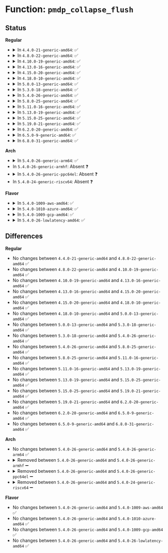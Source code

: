 # Function: <code>pmdp_collapse_flush</code>

## Status
<b>Regular</b>
<ul>
<li>
<details>
<summary>In <code>4.4.0-21-generic-amd64</code>: ✅</summary>

```c
pmd_t pmdp_collapse_flush(struct vm_area_struct * vma, long unsigned int address, pmd_t * pmdp)
```

```json
{
  "name": "pmdp_collapse_flush",
  "collision_type": "Unique Global",
  "inline_type": "No",
  "funcs": [
    {
      "addr": 18446744071580747456,
      "name": "pmdp_collapse_flush",
      "external": true,
      "loc": "mm/pgtable-generic.c:201",
      "file": "mm/pgtable-generic.c",
      "inline": "seen, unknown",
      "caller_inline": [],
      "caller_func": [
        "mm/huge_memory.c:khugepaged"
      ]
    }
  ],
  "symbols": [
    {
      "addr": 18446744071580747456,
      "name": "pmdp_collapse_flush",
      "section": ".text",
      "bind": "STB_GLOBAL",
      "size": 72
    }
  ]
}
```
</details>
</li>
<li>
<details>
<summary>In <code>4.8.0-22-generic-amd64</code>: ✅</summary>

```c
pmd_t pmdp_collapse_flush(struct vm_area_struct * vma, long unsigned int address, pmd_t * pmdp)
```

```json
{
  "name": "pmdp_collapse_flush",
  "collision_type": "Unique Global",
  "inline_type": "No",
  "funcs": [
    {
      "addr": 18446744071580866608,
      "name": "pmdp_collapse_flush",
      "external": true,
      "loc": "mm/pgtable-generic.c:172",
      "file": "mm/pgtable-generic.c",
      "inline": "seen, unknown",
      "caller_inline": [],
      "caller_func": [
        "mm/khugepaged.c:collapse_shmem",
        "mm/khugepaged.c:collapse_huge_page"
      ]
    }
  ],
  "symbols": [
    {
      "addr": 18446744071580866608,
      "name": "pmdp_collapse_flush",
      "section": ".text",
      "bind": "STB_GLOBAL",
      "size": 41
    }
  ]
}
```
</details>
</li>
<li>
<details>
<summary>In <code>4.10.0-19-generic-amd64</code>: ✅</summary>

```c
pmd_t pmdp_collapse_flush(struct vm_area_struct * vma, long unsigned int address, pmd_t * pmdp)
```

```json
{
  "name": "pmdp_collapse_flush",
  "collision_type": "Unique Global",
  "inline_type": "No",
  "funcs": [
    {
      "addr": 18446744071580908544,
      "name": "pmdp_collapse_flush",
      "external": true,
      "loc": "mm/pgtable-generic.c:172",
      "file": "mm/pgtable-generic.c",
      "inline": "seen, unknown",
      "caller_inline": [],
      "caller_func": [
        "mm/khugepaged.c:khugepaged",
        "mm/khugepaged.c:collapse_shmem"
      ]
    }
  ],
  "symbols": [
    {
      "addr": 18446744071580908544,
      "name": "pmdp_collapse_flush",
      "section": ".text",
      "bind": "STB_GLOBAL",
      "size": 41
    }
  ]
}
```
</details>
</li>
<li>
<details>
<summary>In <code>4.13.0-16-generic-amd64</code>: ✅</summary>

```c
pmd_t pmdp_collapse_flush(struct vm_area_struct * vma, long unsigned int address, pmd_t * pmdp)
```

```json
{
  "name": "pmdp_collapse_flush",
  "collision_type": "Unique Global",
  "inline_type": "No",
  "funcs": [
    {
      "addr": 0,
      "name": "pmdp_collapse_flush",
      "external": true,
      "loc": "mm/pgtable-generic.c:192",
      "file": "mm/pgtable-generic.c",
      "inline": "seen, unknown",
      "caller_inline": [],
      "caller_func": [
        "mm/khugepaged.c:collapse_shmem",
        "mm/khugepaged.c:collapse_huge_page"
      ]
    }
  ],
  "symbols": [
    {
      "addr": 18446744071580954096,
      "name": "pmdp_collapse_flush",
      "section": ".text",
      "bind": "STB_GLOBAL",
      "size": 16
    }
  ]
}
```
</details>
</li>
<li>
<details>
<summary>In <code>4.15.0-20-generic-amd64</code>: ✅</summary>

```c
pmd_t pmdp_collapse_flush(struct vm_area_struct * vma, long unsigned int address, pmd_t * pmdp)
```

```json
{
  "name": "pmdp_collapse_flush",
  "collision_type": "Unique Global",
  "inline_type": "No",
  "funcs": [
    {
      "addr": 0,
      "name": "pmdp_collapse_flush",
      "external": true,
      "loc": "mm/pgtable-generic.c:194",
      "file": "mm/pgtable-generic.c",
      "inline": "seen, unknown",
      "caller_inline": [],
      "caller_func": [
        "mm/khugepaged.c:khugepaged",
        "mm/khugepaged.c:collapse_shmem"
      ]
    }
  ],
  "symbols": [
    {
      "addr": 18446744071581055792,
      "name": "pmdp_collapse_flush",
      "section": ".text",
      "bind": "STB_GLOBAL",
      "size": 16
    }
  ]
}
```
</details>
</li>
<li>
<details>
<summary>In <code>4.18.0-10-generic-amd64</code>: ✅</summary>

```c
pmd_t pmdp_collapse_flush(struct vm_area_struct * vma, long unsigned int address, pmd_t * pmdp)
```

```json
{
  "name": "pmdp_collapse_flush",
  "collision_type": "Unique Global",
  "inline_type": "No",
  "funcs": [
    {
      "addr": 0,
      "name": "pmdp_collapse_flush",
      "external": true,
      "loc": "mm/pgtable-generic.c:194",
      "file": "mm/pgtable-generic.c",
      "inline": "seen, unknown",
      "caller_inline": [],
      "caller_func": [
        "mm/khugepaged.c:collapse_shmem",
        "mm/khugepaged.c:collapse_huge_page"
      ]
    }
  ],
  "symbols": [
    {
      "addr": 18446744071581194624,
      "name": "pmdp_collapse_flush",
      "section": ".text",
      "bind": "STB_GLOBAL",
      "size": 16
    }
  ]
}
```
</details>
</li>
<li>
<details>
<summary>In <code>5.0.0-13-generic-amd64</code>: ✅</summary>

```c
pmd_t pmdp_collapse_flush(struct vm_area_struct * vma, long unsigned int address, pmd_t * pmdp)
```

```json
{
  "name": "pmdp_collapse_flush",
  "collision_type": "Unique Global",
  "inline_type": "No",
  "funcs": [
    {
      "addr": 0,
      "name": "pmdp_collapse_flush",
      "external": true,
      "loc": "mm/pgtable-generic.c:195",
      "file": "mm/pgtable-generic.c",
      "inline": "seen, unknown",
      "caller_inline": [],
      "caller_func": [
        "mm/khugepaged.c:collapse_shmem",
        "mm/khugepaged.c:collapse_huge_page"
      ]
    }
  ],
  "symbols": [
    {
      "addr": 18446744071581278032,
      "name": "pmdp_collapse_flush",
      "section": ".text",
      "bind": "STB_GLOBAL",
      "size": 16
    }
  ]
}
```
</details>
</li>
<li>
<details>
<summary>In <code>5.3.0-18-generic-amd64</code>: ✅</summary>

```c
pmd_t pmdp_collapse_flush(struct vm_area_struct * vma, long unsigned int address, pmd_t * pmdp)
```

```json
{
  "name": "pmdp_collapse_flush",
  "collision_type": "Unique Global",
  "inline_type": "No",
  "funcs": [
    {
      "addr": 18446744071581352512,
      "name": "pmdp_collapse_flush",
      "external": true,
      "loc": "mm/pgtable-generic.c:195",
      "file": "mm/pgtable-generic.c",
      "inline": "seen, unknown",
      "caller_inline": [],
      "caller_func": [
        "mm/khugepaged.c:collapse_shmem",
        "mm/khugepaged.c:collapse_huge_page"
      ]
    }
  ],
  "symbols": [
    {
      "addr": 18446744071581352512,
      "name": "pmdp_collapse_flush",
      "section": ".text",
      "bind": "STB_GLOBAL",
      "size": 86
    }
  ]
}
```
</details>
</li>
<li>
<details>
<summary>In <code>5.4.0-26-generic-amd64</code>: ✅</summary>

```c
pmd_t pmdp_collapse_flush(struct vm_area_struct * vma, long unsigned int address, pmd_t * pmdp)
```

```json
{
  "name": "pmdp_collapse_flush",
  "collision_type": "Unique Global",
  "inline_type": "No",
  "funcs": [
    {
      "addr": 18446744071581412016,
      "name": "pmdp_collapse_flush",
      "external": true,
      "loc": "mm/pgtable-generic.c:195",
      "file": "mm/pgtable-generic.c",
      "inline": "seen, unknown",
      "caller_inline": [],
      "caller_func": [
        "mm/khugepaged.c:collapse_file",
        "mm/khugepaged.c:collapse_pte_mapped_thp",
        "mm/khugepaged.c:collapse_huge_page"
      ]
    }
  ],
  "symbols": [
    {
      "addr": 18446744071581412016,
      "name": "pmdp_collapse_flush",
      "section": ".text",
      "bind": "STB_GLOBAL",
      "size": 86
    }
  ]
}
```
</details>
</li>
<li>
<details>
<summary>In <code>5.8.0-25-generic-amd64</code>: ✅</summary>

```c
pmd_t pmdp_collapse_flush(struct vm_area_struct * vma, long unsigned int address, pmd_t * pmdp)
```

```json
{
  "name": "pmdp_collapse_flush",
  "collision_type": "Unique Global",
  "inline_type": "No",
  "funcs": [
    {
      "addr": 0,
      "name": "pmdp_collapse_flush",
      "external": true,
      "loc": "mm/pgtable-generic.c:204",
      "file": "mm/pgtable-generic.c",
      "inline": "seen, unknown",
      "caller_inline": [],
      "caller_func": [
        "mm/khugepaged.c:retract_page_tables",
        "mm/khugepaged.c:collapse_pte_mapped_thp",
        "mm/khugepaged.c:collapse_huge_page"
      ]
    }
  ],
  "symbols": [
    {
      "addr": 18446744071581612160,
      "name": "pmdp_collapse_flush",
      "section": ".text",
      "bind": "STB_GLOBAL",
      "size": 88
    }
  ]
}
```
</details>
</li>
<li>
<details>
<summary>In <code>5.11.0-16-generic-amd64</code>: ✅</summary>

```c
pmd_t pmdp_collapse_flush(struct vm_area_struct * vma, long unsigned int address, pmd_t * pmdp)
```

```json
{
  "name": "pmdp_collapse_flush",
  "collision_type": "Unique Global",
  "inline_type": "No",
  "funcs": [
    {
      "addr": 0,
      "name": "pmdp_collapse_flush",
      "external": true,
      "loc": "mm/pgtable-generic.c:204",
      "file": "mm/pgtable-generic.c",
      "inline": "seen, unknown",
      "caller_inline": [],
      "caller_func": [
        "mm/khugepaged.c:retract_page_tables",
        "mm/khugepaged.c:collapse_pte_mapped_thp",
        "mm/khugepaged.c:collapse_huge_page"
      ]
    }
  ],
  "symbols": [
    {
      "addr": 18446744071581659472,
      "name": "pmdp_collapse_flush",
      "section": ".text",
      "bind": "STB_GLOBAL",
      "size": 88
    }
  ]
}
```
</details>
</li>
<li>
<details>
<summary>In <code>5.13.0-19-generic-amd64</code>: ✅</summary>

```c
pmd_t pmdp_collapse_flush(struct vm_area_struct * vma, long unsigned int address, pmd_t * pmdp)
```

```json
{
  "name": "pmdp_collapse_flush",
  "collision_type": "Unique Global",
  "inline_type": "No",
  "funcs": [
    {
      "addr": 0,
      "name": "pmdp_collapse_flush",
      "external": true,
      "loc": "mm/pgtable-generic.c:204",
      "file": "mm/pgtable-generic.c",
      "inline": "seen, unknown",
      "caller_inline": [],
      "caller_func": [
        "mm/khugepaged.c:retract_page_tables",
        "mm/khugepaged.c:collapse_pte_mapped_thp",
        "mm/khugepaged.c:collapse_huge_page"
      ]
    }
  ],
  "symbols": [
    {
      "addr": 18446744071581681152,
      "name": "pmdp_collapse_flush",
      "section": ".text",
      "bind": "STB_GLOBAL",
      "size": 91
    }
  ]
}
```
</details>
</li>
<li>
<details>
<summary>In <code>5.15.0-25-generic-amd64</code>: ✅</summary>

```c
pmd_t pmdp_collapse_flush(struct vm_area_struct * vma, long unsigned int address, pmd_t * pmdp)
```

```json
{
  "name": "pmdp_collapse_flush",
  "collision_type": "Unique Global",
  "inline_type": "No",
  "funcs": [
    {
      "addr": 0,
      "name": "pmdp_collapse_flush",
      "external": true,
      "loc": "mm/pgtable-generic.c:204",
      "file": "mm/pgtable-generic.c",
      "inline": "seen, unknown",
      "caller_inline": [],
      "caller_func": [
        "mm/khugepaged.c:retract_page_tables",
        "mm/khugepaged.c:collapse_pte_mapped_thp",
        "mm/khugepaged.c:collapse_huge_page"
      ]
    }
  ],
  "symbols": [
    {
      "addr": 18446744071581950432,
      "name": "pmdp_collapse_flush",
      "section": ".text",
      "bind": "STB_GLOBAL",
      "size": 91
    }
  ]
}
```
</details>
</li>
<li>
<details>
<summary>In <code>5.19.0-21-generic-amd64</code>: ✅</summary>

```c
pmd_t pmdp_collapse_flush(struct vm_area_struct * vma, long unsigned int address, pmd_t * pmdp)
```

```json
{
  "name": "pmdp_collapse_flush",
  "collision_type": "Unique Global",
  "inline_type": "No",
  "funcs": [
    {
      "addr": 0,
      "name": "pmdp_collapse_flush",
      "external": true,
      "loc": "mm/pgtable-generic.c:213",
      "file": "mm/pgtable-generic.c",
      "inline": "seen, unknown",
      "caller_inline": [],
      "caller_func": [
        "mm/khugepaged.c:collapse_and_free_pmd",
        "mm/khugepaged.c:collapse_huge_page"
      ]
    }
  ],
  "symbols": [
    {
      "addr": 18446744071582360064,
      "name": "pmdp_collapse_flush",
      "section": ".text",
      "bind": "STB_GLOBAL",
      "size": 104
    }
  ]
}
```
</details>
</li>
<li>
<details>
<summary>In <code>6.2.0-20-generic-amd64</code>: ✅</summary>

```c
pmd_t pmdp_collapse_flush(struct vm_area_struct * vma, long unsigned int address, pmd_t * pmdp)
```

```json
{
  "name": "pmdp_collapse_flush",
  "collision_type": "Unique Global",
  "inline_type": "No",
  "funcs": [
    {
      "addr": 0,
      "name": "pmdp_collapse_flush",
      "external": true,
      "loc": "mm/pgtable-generic.c:213",
      "file": "mm/pgtable-generic.c",
      "inline": "seen, unknown",
      "caller_inline": [],
      "caller_func": [
        "mm/khugepaged.c:collapse_and_free_pmd",
        "mm/khugepaged.c:collapse_huge_page"
      ]
    }
  ],
  "symbols": [
    {
      "addr": 18446744071582862480,
      "name": "pmdp_collapse_flush",
      "section": ".text",
      "bind": "STB_GLOBAL",
      "size": 101
    }
  ]
}
```
</details>
</li>
<li>
<details>
<summary>In <code>6.5.0-9-generic-amd64</code>: ✅</summary>

```c
pmd_t pmdp_collapse_flush(struct vm_area_struct * vma, long unsigned int address, pmd_t * pmdp)
```

```json
{
  "name": "pmdp_collapse_flush",
  "collision_type": "Unique Global",
  "inline_type": "No",
  "funcs": [
    {
      "addr": 0,
      "name": "pmdp_collapse_flush",
      "external": true,
      "loc": "mm/pgtable-generic.c:215",
      "file": "mm/pgtable-generic.c",
      "inline": "seen, unknown",
      "caller_inline": [],
      "caller_func": [
        "mm/khugepaged.c:collapse_and_free_pmd",
        "mm/khugepaged.c:collapse_huge_page"
      ]
    }
  ],
  "symbols": [
    {
      "addr": 18446744071583078128,
      "name": "pmdp_collapse_flush",
      "section": ".text",
      "bind": "STB_GLOBAL",
      "size": 107
    }
  ]
}
```
</details>
</li>
<li>
<details>
<summary>In <code>6.8.0-31-generic-amd64</code>: ✅</summary>

```c
pmd_t pmdp_collapse_flush(struct vm_area_struct * vma, long unsigned int address, pmd_t * pmdp)
```

```json
{
  "name": "pmdp_collapse_flush",
  "collision_type": "Unique Global",
  "inline_type": "No",
  "funcs": [
    {
      "addr": 0,
      "name": "pmdp_collapse_flush",
      "external": true,
      "loc": "mm/pgtable-generic.c:216",
      "file": "mm/pgtable-generic.c",
      "inline": "seen, unknown",
      "caller_inline": [],
      "caller_func": [
        "mm/khugepaged.c:retract_page_tables",
        "mm/khugepaged.c:retract_page_tables",
        "mm/khugepaged.c:collapse_pte_mapped_thp",
        "mm/khugepaged.c:collapse_huge_page"
      ]
    }
  ],
  "symbols": [
    {
      "addr": 18446744071583260384,
      "name": "pmdp_collapse_flush",
      "section": ".text",
      "bind": "STB_GLOBAL",
      "size": 107
    }
  ]
}
```
</details>
</li>
</ul>
<b>Arch</b>
<ul>
<li>
<details>
<summary>In <code>5.4.0-26-generic-arm64</code>: ✅</summary>

```c
pmd_t pmdp_collapse_flush(struct vm_area_struct * vma, long unsigned int address, pmd_t * pmdp)
```

```json
{
  "name": "pmdp_collapse_flush",
  "collision_type": "Unique Global",
  "inline_type": "No",
  "funcs": [
    {
      "addr": 0,
      "name": "pmdp_collapse_flush",
      "external": true,
      "loc": "mm/pgtable-generic.c:195",
      "file": "mm/pgtable-generic.c",
      "inline": "seen, unknown",
      "caller_inline": [],
      "caller_func": [
        "mm/khugepaged.c:collapse_file",
        "mm/khugepaged.c:collapse_pte_mapped_thp",
        "mm/khugepaged.c:collapse_huge_page"
      ]
    }
  ],
  "symbols": [
    {
      "addr": 18446603336492811632,
      "name": "pmdp_collapse_flush",
      "section": ".text",
      "bind": "STB_GLOBAL",
      "size": 64
    }
  ]
}
```
</details>
</li>
<li>
In <code>5.4.0-26-generic-armhf</code>: Absent ❓
</li>
<li>
<details>
<summary>In <code>5.4.0-26-generic-ppc64el</code>: Absent ❓</summary>

```json
{
  "name": "pmdp_collapse_flush",
  "collision_type": "Unique Static",
  "inline_type": "Full",
  "funcs": [
    {
      "addr": 13835058055286657784,
      "name": "pmdp_collapse_flush",
      "external": false,
      "loc": "arch/powerpc/include/asm/book3s/64/pgtable.h:1254",
      "file": "mm/khugepaged.c",
      "inline": "declared, inlined",
      "caller_inline": [
        "mm/khugepaged.c:collapse_file",
        "mm/khugepaged.c:collapse_pte_mapped_thp",
        "mm/khugepaged.c:collapse_huge_page"
      ],
      "caller_func": []
    }
  ],
  "symbols": []
}
```
</details>
</li>
<li>
In <code>5.4.0-24-generic-riscv64</code>: Absent ❓
</li>
</ul>
<b>Flavor</b>
<ul>
<li>
<details>
<summary>In <code>5.4.0-1009-aws-amd64</code>: ✅</summary>

```c
pmd_t pmdp_collapse_flush(struct vm_area_struct * vma, long unsigned int address, pmd_t * pmdp)
```

```json
{
  "name": "pmdp_collapse_flush",
  "collision_type": "Unique Global",
  "inline_type": "No",
  "funcs": [
    {
      "addr": 18446744071581380864,
      "name": "pmdp_collapse_flush",
      "external": true,
      "loc": "mm/pgtable-generic.c:195",
      "file": "mm/pgtable-generic.c",
      "inline": "seen, unknown",
      "caller_inline": [],
      "caller_func": [
        "mm/khugepaged.c:collapse_file",
        "mm/khugepaged.c:collapse_pte_mapped_thp",
        "mm/khugepaged.c:collapse_huge_page"
      ]
    }
  ],
  "symbols": [
    {
      "addr": 18446744071581380864,
      "name": "pmdp_collapse_flush",
      "section": ".text",
      "bind": "STB_GLOBAL",
      "size": 86
    }
  ]
}
```
</details>
</li>
<li>
<details>
<summary>In <code>5.4.0-1010-azure-amd64</code>: ✅</summary>

```c
pmd_t pmdp_collapse_flush(struct vm_area_struct * vma, long unsigned int address, pmd_t * pmdp)
```

```json
{
  "name": "pmdp_collapse_flush",
  "collision_type": "Unique Global",
  "inline_type": "No",
  "funcs": [
    {
      "addr": 18446744071581323536,
      "name": "pmdp_collapse_flush",
      "external": true,
      "loc": "mm/pgtable-generic.c:195",
      "file": "mm/pgtable-generic.c",
      "inline": "seen, unknown",
      "caller_inline": [],
      "caller_func": [
        "mm/khugepaged.c:collapse_file",
        "mm/khugepaged.c:collapse_pte_mapped_thp",
        "mm/khugepaged.c:collapse_huge_page"
      ]
    }
  ],
  "symbols": [
    {
      "addr": 18446744071581323536,
      "name": "pmdp_collapse_flush",
      "section": ".text",
      "bind": "STB_GLOBAL",
      "size": 86
    }
  ]
}
```
</details>
</li>
<li>
<details>
<summary>In <code>5.4.0-1009-gcp-amd64</code>: ✅</summary>

```c
pmd_t pmdp_collapse_flush(struct vm_area_struct * vma, long unsigned int address, pmd_t * pmdp)
```

```json
{
  "name": "pmdp_collapse_flush",
  "collision_type": "Unique Global",
  "inline_type": "No",
  "funcs": [
    {
      "addr": 18446744071581372064,
      "name": "pmdp_collapse_flush",
      "external": true,
      "loc": "mm/pgtable-generic.c:195",
      "file": "mm/pgtable-generic.c",
      "inline": "seen, unknown",
      "caller_inline": [],
      "caller_func": [
        "mm/khugepaged.c:collapse_file",
        "mm/khugepaged.c:collapse_pte_mapped_thp",
        "mm/khugepaged.c:collapse_huge_page"
      ]
    }
  ],
  "symbols": [
    {
      "addr": 18446744071581372064,
      "name": "pmdp_collapse_flush",
      "section": ".text",
      "bind": "STB_GLOBAL",
      "size": 86
    }
  ]
}
```
</details>
</li>
<li>
<details>
<summary>In <code>5.4.0-26-lowlatency-amd64</code>: ✅</summary>

```c
pmd_t pmdp_collapse_flush(struct vm_area_struct * vma, long unsigned int address, pmd_t * pmdp)
```

```json
{
  "name": "pmdp_collapse_flush",
  "collision_type": "Unique Global",
  "inline_type": "No",
  "funcs": [
    {
      "addr": 18446744071581435952,
      "name": "pmdp_collapse_flush",
      "external": true,
      "loc": "mm/pgtable-generic.c:195",
      "file": "mm/pgtable-generic.c",
      "inline": "seen, unknown",
      "caller_inline": [],
      "caller_func": [
        "mm/khugepaged.c:collapse_file",
        "mm/khugepaged.c:collapse_pte_mapped_thp",
        "mm/khugepaged.c:collapse_huge_page"
      ]
    }
  ],
  "symbols": [
    {
      "addr": 18446744071581435952,
      "name": "pmdp_collapse_flush",
      "section": ".text",
      "bind": "STB_GLOBAL",
      "size": 86
    }
  ]
}
```
</details>
</li>
</ul>

## Differences
<b>Regular</b>
<ul>
<li>
No changes between <code>4.4.0-21-generic-amd64</code> and <code>4.8.0-22-generic-amd64</code> ✅
</li>
<li>
No changes between <code>4.8.0-22-generic-amd64</code> and <code>4.10.0-19-generic-amd64</code> ✅
</li>
<li>
No changes between <code>4.10.0-19-generic-amd64</code> and <code>4.13.0-16-generic-amd64</code> ✅
</li>
<li>
No changes between <code>4.13.0-16-generic-amd64</code> and <code>4.15.0-20-generic-amd64</code> ✅
</li>
<li>
No changes between <code>4.15.0-20-generic-amd64</code> and <code>4.18.0-10-generic-amd64</code> ✅
</li>
<li>
No changes between <code>4.18.0-10-generic-amd64</code> and <code>5.0.0-13-generic-amd64</code> ✅
</li>
<li>
No changes between <code>5.0.0-13-generic-amd64</code> and <code>5.3.0-18-generic-amd64</code> ✅
</li>
<li>
No changes between <code>5.3.0-18-generic-amd64</code> and <code>5.4.0-26-generic-amd64</code> ✅
</li>
<li>
No changes between <code>5.4.0-26-generic-amd64</code> and <code>5.8.0-25-generic-amd64</code> ✅
</li>
<li>
No changes between <code>5.8.0-25-generic-amd64</code> and <code>5.11.0-16-generic-amd64</code> ✅
</li>
<li>
No changes between <code>5.11.0-16-generic-amd64</code> and <code>5.13.0-19-generic-amd64</code> ✅
</li>
<li>
No changes between <code>5.13.0-19-generic-amd64</code> and <code>5.15.0-25-generic-amd64</code> ✅
</li>
<li>
No changes between <code>5.15.0-25-generic-amd64</code> and <code>5.19.0-21-generic-amd64</code> ✅
</li>
<li>
No changes between <code>5.19.0-21-generic-amd64</code> and <code>6.2.0-20-generic-amd64</code> ✅
</li>
<li>
No changes between <code>6.2.0-20-generic-amd64</code> and <code>6.5.0-9-generic-amd64</code> ✅
</li>
<li>
No changes between <code>6.5.0-9-generic-amd64</code> and <code>6.8.0-31-generic-amd64</code> ✅
</li>
</ul>
<b>Arch</b>
<ul>
<li>
No changes between <code>5.4.0-26-generic-amd64</code> and <code>5.4.0-26-generic-arm64</code> ✅
</li>
<li>
<details>
<summary>Removed between <code>5.4.0-26-generic-amd64</code> and <code>5.4.0-26-generic-armhf</code> ➖</summary>

```c
pmd_t pmdp_collapse_flush(struct vm_area_struct * vma, long unsigned int address, pmd_t * pmdp)
```
</details>
</li>
<li>
<details>
<summary>Removed between <code>5.4.0-26-generic-amd64</code> and <code>5.4.0-26-generic-ppc64el</code> ➖</summary>

```c
pmd_t pmdp_collapse_flush(struct vm_area_struct * vma, long unsigned int address, pmd_t * pmdp)
```
</details>
</li>
<li>
<details>
<summary>Removed between <code>5.4.0-26-generic-amd64</code> and <code>5.4.0-24-generic-riscv64</code> ➖</summary>

```c
pmd_t pmdp_collapse_flush(struct vm_area_struct * vma, long unsigned int address, pmd_t * pmdp)
```
</details>
</li>
</ul>
<b>Flavor</b>
<ul>
<li>
No changes between <code>5.4.0-26-generic-amd64</code> and <code>5.4.0-1009-aws-amd64</code> ✅
</li>
<li>
No changes between <code>5.4.0-26-generic-amd64</code> and <code>5.4.0-1010-azure-amd64</code> ✅
</li>
<li>
No changes between <code>5.4.0-26-generic-amd64</code> and <code>5.4.0-1009-gcp-amd64</code> ✅
</li>
<li>
No changes between <code>5.4.0-26-generic-amd64</code> and <code>5.4.0-26-lowlatency-amd64</code> ✅
</li>
</ul>
